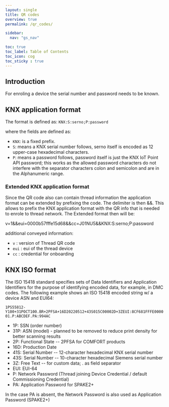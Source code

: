 ```yaml
---
layout: single
title: QR codes
overview: true
permalink: /qr_codes/

sidebar:
  nav: "gs_nav"

toc: true
toc_label: Table of Contents
toc_icon: cog
toc_sticky : true
---
```



## Introduction

For enroling a device the serial number and password needs to be known.

## KNX application format

The format is defined as: `KNX:S:serno;P:password`

where the fields are defined as:

- `KNX`: is a fixed prefix.
- `S`: means a KNX serial number follows, serno itself is encoded
       as 12 upper-case hexadecimal characters.
- `P`: means a password follows, password itself is just the KNX IoT Point API password;
       this works as the allowed password characters do not interfere with the
       separator characters colon and semicolon and are in the Alphanumeric range.

### Extended KNX application format

Since the QR code also can contain thread information the application format can be extended by prefixing the code. The delimiter is then &&. 
This allows to prefix the KNX application format with the QR info that is needed to enrole to thread network.
The Extended format then will be:

v=1&&eui=0000b57fffe15d68&&cc=J01NU5&&KNX:S:serno;P:password

additional conveyed information:

- `v` : version of Thread QR code
- `eui` : eui of the thread device
- `cc`  : credential for onboarding

## KNX ISO format

The ISO 15418 standard specifies sets of Data Identifiers and Application Identifiers for the purpose of identifying encoded data, for example, in DMC codes. The following example shows an ISO 15418 encoded string w/ a device ASN and EUI64:

 `1PS55812-Y100+31POCT100.BR+2PFSA+16D20220512+43S015C00002D+3ZEUI:8CF681FFFE000001.P:ABCDEF.PA:994AC`

- 1P: SSN (order number)
- 31P: ASN (model) - planned to be removed to reduce print density for better scanning results
- 2P: Functional State -- 2PFSA for COMFORT products
- 16D: Production Date
- 41S: Serial Number -- 12-character hexadecimal KNX serial number
- 43S: Serial Number -- 10-character hexadecimal Siemens serial number
- 3Z: Free Text -- for custom data; . as field separator
- EUI: EUI-64
- P: Network Password (Thread joining Device Credential / default Commissioning Credential)
- PA: Application Password for SPAKE2+

In the case PA is absent, the Network Password is also used as Application Password (SPAKE2+)
